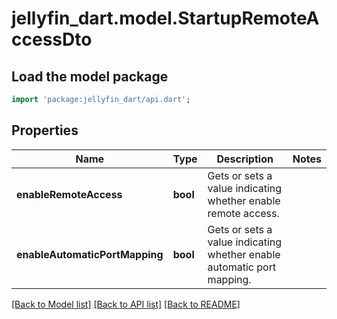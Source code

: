 # jellyfin_dart.model.StartupRemoteAccessDto

## Load the model package
```dart
import 'package:jellyfin_dart/api.dart';
```

## Properties
Name | Type | Description | Notes
------------ | ------------- | ------------- | -------------
**enableRemoteAccess** | **bool** | Gets or sets a value indicating whether enable remote access. | 
**enableAutomaticPortMapping** | **bool** | Gets or sets a value indicating whether enable automatic port mapping. | 

[[Back to Model list]](../README.md#documentation-for-models) [[Back to API list]](../README.md#documentation-for-api-endpoints) [[Back to README]](../README.md)


